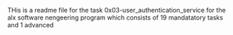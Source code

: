 THis is a readme file for the task 0x03-user_authentication_service for the alx software nengeering program which consists of 19 mandatatory tasks and 1 advanced 